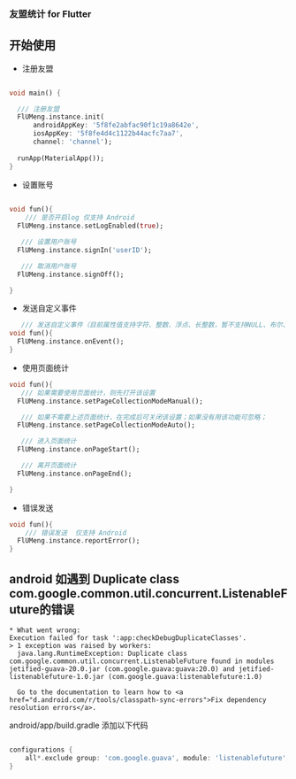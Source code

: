 ### 友盟统计 for Flutter

## 开始使用

- 注册友盟

```dart

void main() {

  /// 注册友盟
  FlUMeng.instance.init(
      androidAppKey: '5f8fe2abfac90f1c19a8642e',
      iosAppKey: '5f8fe4d4c1122b44acfc7aa7',
      channel: 'channel');
  
  runApp(MaterialApp());
}

```

- 设置账号
```dart
  
void fun(){
    /// 是否开启log 仅支持 Android
  FlUMeng.instance.setLogEnabled(true);

   /// 设置用户账号
  FlUMeng.instance.signIn('userID');

   /// 取消用户账号
  FlUMeng.instance.signOff();

}
```

- 发送自定义事件
```dart
   /// 发送自定义事件（目前属性值支持字符、整数、浮点、长整数，暂不支持NULL、布尔、MAP、数组）
void fun(){
  FlUMeng.instance.onEvent();
}
```

- 使用页面统计
```dart
void fun(){
   /// 如果需要使用页面统计，则先打开该设置
  FlUMeng.instance.setPageCollectionModeManual();

   /// 如果不需要上述页面统计，在完成后可关闭该设置；如果没有用该功能可忽略；
  FlUMeng.instance.setPageCollectionModeAuto();

   /// 进入页面统计 
  FlUMeng.instance.onPageStart();

   /// 离开页面统计
  FlUMeng.instance.onPageEnd();

}
```
- 错误发送
```dart
void fun(){
    /// 错误发送  仅支持 Android
  FlUMeng.instance.reportError();
}
```


## android 如遇到 Duplicate class com.google.common.util.concurrent.ListenableFuture的错误

```shell script
* What went wrong:
Execution failed for task ':app:checkDebugDuplicateClasses'.
> 1 exception was raised by workers:
  java.lang.RuntimeException: Duplicate class com.google.common.util.concurrent.ListenableFuture found in modules jetified-guava-20.0.jar (com.google.guava:guava:20.0) and jetified-listenablefuture-1.0.jar (com.google.guava:listenablefuture:1.0)

  Go to the documentation to learn how to <a href="d.android.com/r/tools/classpath-sync-errors">Fix dependency resolution errors</a>.
```

android/app/build.gradle 添加以下代码

```groovy

configurations {
    all*.exclude group: 'com.google.guava', module: 'listenablefuture'
}

```
